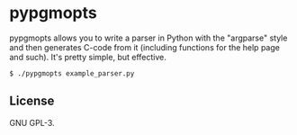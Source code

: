 # pypgmopts
pypgmopts allows you to write a parser in Python with the "argparse" style and
then generates C-code from it (including functions for the help page and such).
It's pretty simple, but effective.

```
$ ./pypgmopts example_parser.py
```

## License
GNU GPL-3.
